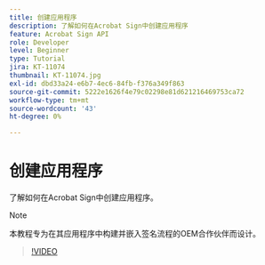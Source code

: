 ```yaml
---
title: 创建应用程序
description: 了解如何在Acrobat Sign中创建应用程序
feature: Acrobat Sign API
role: Developer
level: Beginner
type: Tutorial
jira: KT-11074
thumbnail: KT-11074.jpg
exl-id: dbd33a24-e6b7-4ec6-84fb-f376a349f863
source-git-commit: 5222e1626f4e79c02298e81d621216469753ca72
workflow-type: tm+mt
source-wordcount: '43'
ht-degree: 0%

---
```


# 创建应用程序

了解如何在Acrobat Sign中创建应用程序。

>[!NOTE]
>
>本教程专为在其应用程序中构建并嵌入签名流程的OEM合作伙伴而设计。

>[!VIDEO](https://video.tv.adobe.com/v/347348?hidetitle=true)
